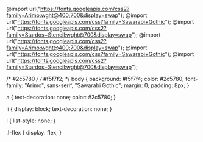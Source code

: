 @import url("https://fonts.googleapis.com/css2?family=Arimo:wght@400;700&display=swap");
@import url("https://fonts.googleapis.com/css?family=Sawarabi+Gothic");
@import url("https://fonts.googleapis.com/css2?family=Stardos+Stencil:wght@700&display=swap");
@import url("https://fonts.googleapis.com/css2?family=Arimo:wght@400;700&display=swap");
@import url("https://fonts.googleapis.com/css?family=Sawarabi+Gothic");
@import url("https://fonts.googleapis.com/css2?family=Stardos+Stencil:wght@700&display=swap");

/* #2c5780 */
/* #f5f7f2; */
body {
  background: #f5f7f4;
  color: #2c5780;
  font-family: "Arimo", sans-serif, "Sawarabi Gothic";
  margin: 0;
  padding: 8px; }

a {
  text-decoration: none; 
  color: #2c5780;
  }

li {
  display: block;
  text-decoration: none; }

l {
  list-style: none; }

.l-flex {
  display: flex; }